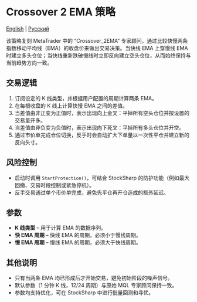 # Crossover 2 EMA 策略
[English](README.md) | [Русский](README_ru.md)

该策略复刻 MetaTrader 中的 “Crossover_2EMA” 专家顾问，通过比较快慢两条指数移动平均线（EMA）的收盘价来做出交易决策。当快线 EMA 上穿慢线 EMA 时建立多头仓位；当快线重新跌破慢线时立即反向建立空头仓位，从而始终保持与当前趋势方向一致。

## 交易逻辑
1. 订阅设定的 K 线类型，并根据用户配置的周期计算两条 EMA。
2. 在每根收盘的 K 线上计算快慢 EMA 之间的差值。
3. 当差值由非正变为正值时，表示出现向上金叉：平掉所有空头仓位并按设置的交易量开多。
4. 当差值由非负变为负值时，表示出现向下死叉：平掉所有多头仓位并开空。
5. 通过市价单完成仓位切换，反手时会自动扩大下单量以一次性平仓并建立新的反向头寸。

## 风险控制
- 启动时调用 `StartProtection()`，可结合 StockSharp 的防护功能（例如最大回撤、交易时段控制或紧急停机）。
- 反手交易通过单个市价单完成，避免先平仓再开仓造成的额外延迟。

## 参数
- **K 线类型** – 用于计算 EMA 的数据序列。
- **快 EMA 周期** – 快线 EMA 的周期，必须小于慢线周期。
- **慢 EMA 周期** – 慢线 EMA 的周期，必须大于快线周期。

## 其他说明
- 只有当两条 EMA 均已形成后才开始交易，避免初始阶段的噪声信号。
- 默认参数（1 分钟 K 线，12/24 周期）与原始 MQL 专家顾问保持一致。
- 参数均支持优化，可在 StockSharp 中进行批量回测和寻优。
